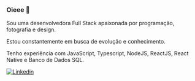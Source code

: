 ### Oieee 👋

<!--
**esiammd/esiammd** is a ✨ _special_ ✨ repository because its `README.md` (this file) appears on your GitHub profile.
-->

Sou uma desenvolvedora Full Stack apaixonada por programação, fotografia e design.

Estou constantemente em busca de evolução e conhecimento.

Tenho experiência com JavaScript, Typescript, NodeJS, ReactJS, React Native e Banco de Dados SQL.

[![Linkedin](https://img.shields.io/badge/-LinkedIn-blue?style=flat-square&logo=Linkedin&logoColor=white&link=https://www.linkedin.com/in/maíse-damasceno-116a85104)](https://www.linkedin.com/in/maíse-damasceno-116a85104)
